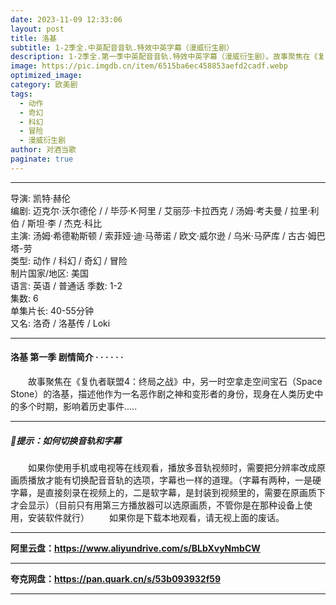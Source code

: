 ```yaml
---
date: 2023-11-09 12:33:06
layout: post
title: 洛基
subtitle: 1-2季全.中英配音音轨.特效中英字幕（漫威衍生剧）
description: 1-2季全.第一季中英配音音轨.特效中英字幕（漫威衍生剧）。故事聚焦在《复仇者联盟4：终局之战》中，另一时空拿走空间宝石（Space Stone）的洛基，描述他作为一名恶作剧之神和变形者的身份，现身在人类历史中的多个时期，影响着历史事件...
image: https://pic.imgdb.cn/item/6515ba6ec458853aefd2cadf.webp
optimized_image: 
category: 欧美剧
tags:
  - 动作
  - 奇幻
  - 科幻
  - 冒险
  - 漫威衍生剧
author: 对酒当歌
paginate: true
---
```


---

导演: 凯特·赫伦  
编剧: 迈克尔·沃尔德伦 / / 毕莎·K·阿里 / 艾丽莎·卡拉西克 / 汤姆·考夫曼 / 拉里·利伯 / 斯坦·李 / 杰克·科比  
主演: 汤姆·希德勒斯顿 / 索菲娅·迪·马蒂诺 / 欧文·威尔逊 / 乌米·马萨库 / 古古·姆巴塔-劳  
类型: 动作 / 科幻 / 奇幻 / 冒险  
制片国家/地区: 美国  
语言: 英语  /  普通话
季数: 1-2  
集数: 6  
单集片长: 40-55分钟  
又名: 洛奇 / 洛基传 / Loki  

---

#### 洛基 第一季 剧情简介 · · · · · ·

　　故事聚焦在《复仇者联盟4：终局之战》中，另一时空拿走空间宝石（Space Stone）的洛基，描述他作为一名恶作剧之神和变形者的身份，现身在人类历史中的多个时期，影响着历史事件.....

---

##### 🔔提示：如何切换音轨和字幕

　　如果你使用手机或电视等在线观看，播放多音轨视频时，需要把分辨率改成原画质播放才能有切换配音音轨的选项，字幕也一样的道理。（字幕有两种，一是硬字幕，是直接刻录在视频上的，二是软字幕，是封装到视频里的，需要在原画质下才会显示）（目前只有用第三方播放器可以选原画质，不管你是在那种设备上使用，安装软件就行）
　　如果你是下载本地观看，请无视上面的废话。

---

**阿里云盘：<https://www.aliyundrive.com/s/BLbXvyNmbCW>**

---

**夸克网盘：<https://pan.quark.cn/s/53b093932f59>**

---

